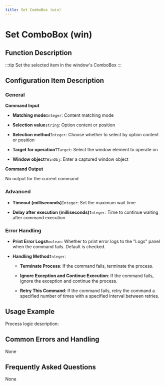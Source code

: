 ```yaml
---
title: Set ComboBox (win)
---
```


# Set ComboBox (win)

## Function Description

:::tip 
Set the selected item in the window's ComboBox
:::

## Configuration Item Description

### General

**Command Input**

- **Matching mode**`Integer`: Content matching mode

- **Selection value**`string`: Option content or position

- **Selection method**`Integer`: Choose whether to select by option content or position

- **Target for operation**`TTarget`: Select the window element to operate on

- **Window object**`TWinObj`: Enter a captured window object


**Command Output**

No output for the current command

### Advanced

- **Timeout (milliseconds)**`Integer`: Set the maximum wait time

- **Delay after execution (milliseconds)**`Integer`: Time to continue waiting after command execution


### Error Handling

- **Print Error Logs**`Boolean`: Whether to print error logs to the "Logs" panel when the command fails. Default is checked. 

- **Handling Method**`Integer`:

    - **Terminate Process**: If the command fails, terminate the process.

    - **Ignore Exception and Continue Execution**: If the command fails, ignore the exception and continue the process.

    - **Retry This Command**: If the command fails, retry the command a specified number of times with a specified interval between retries.

## Usage Example

Process logic description:

## Common Errors and Handling

None

## Frequently Asked Questions

None

